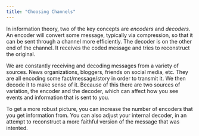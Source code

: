```yaml
---
title: "Choosing Channels"
---
```


In information theory, two of the key concepts are *encoders* and *decoders*.
An encoder will convert some message, typically via compression, so that it can be sent through a channel more efficiently.
The decoder is on the other end of the channel.
It receives the coded message and tries to reconstruct the original. 

We are constantly receiving and decoding messages from a variety of sources. 
News organizations, bloggers, friends on social media, etc. 
They are all encoding some fact/message/story in order to transmit it.
We then decode it to make sense of it. 
Because of this there are two sources of variation, the encoder and the decoder, which can affect how you see events and information that is sent to you.

To get a more robust picture, you can increase the number of encoders that you get information from.
You can also adjust your internal decoder, in an attempt to reconstruct a more faithful version of the message that was intented.

